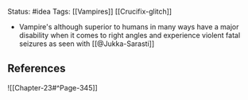 Status: #idea
Tags: [[Vampires]] [[Crucifix-glitch]]

* Vampire's although superior to humans in many ways have a major disability when it comes to right angles and experience violent fatal seizures as seen with [[@Jukka-Sarasti]]

## References

![[Chapter-23#^Page-345]] 
